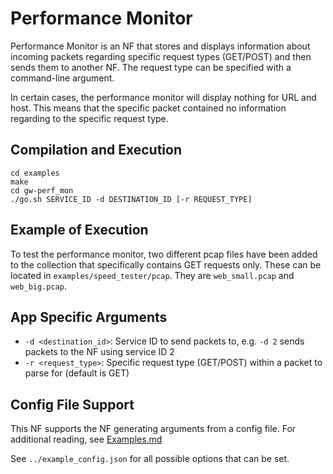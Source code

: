 Performance Monitor
==
Performance Monitor is an NF that stores and displays information about incoming packets regarding specific 
request types (GET/POST) and then sends them to another NF. The request type can be specified 
with a command-line argument. 

In certain cases, the performance monitor 
will display nothing for URL and host. This means that the specific packet
contained no information regarding to the specific request type.

Compilation and Execution
--
```
cd examples
make
cd gw-perf_mon
./go.sh SERVICE_ID -d DESTINATION_ID [-r REQUEST_TYPE]
```

Example of Execution
---
To test the performance monitor, two different pcap files have been added 
to the collection that specifically contains GET requests only. These 
can be located in ```examples/speed_tester/pcap```. They are 
```web_small.pcap``` and ```web_big.pcap```. 


App Specific Arguments
--
  - `-d <destination_id>`: Service ID to send packets to, e.g. `-d 2`
    sends packets to the NF using service ID 2
  - `-r <request_type>`: Specific request type (GET/POST) within a packet to parse for
    (default is GET) 

Config File Support
--
This NF supports the NF generating arguments from a config file. For
additional reading, see [Examples.md](../../docs/Examples.md)

See `../example_config.json` for all possible options that can be set.